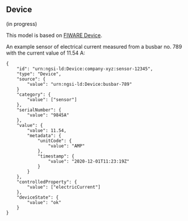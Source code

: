 ## Device

(in progress)

This model is based on [FIWARE Device](https://github.com/smart-data-models/dataModel.Device/blob/master/Device/doc/spec.md).

An example sensor of electrical current 
measured from a busbar no. 789 
with the current value of 11.54 A:

```
{
    "id": "urn:ngsi-ld:Device:company-xyz:sensor-12345",
    "type": "Device",
    "source": {
        "value": "urn:ngsi-ld:Device:busbar-789"
    }
    "category": {
        "value": ["sensor"]
    },
    "serialNumber": {
        "value": "9845A"
    },
    "value": {
        "value": 11.54,
        "metadata": {
            "unitCode": {
                "value": "AMP"
            },
            "timestamp": {
                "value": "2020-12-01T11:23:19Z"
            }
        }
    },
    "controlledProperty": {
        "value": ["electricCurrent"]
    },
    "deviceState": {
        "value": "ok"
    }
}
```
